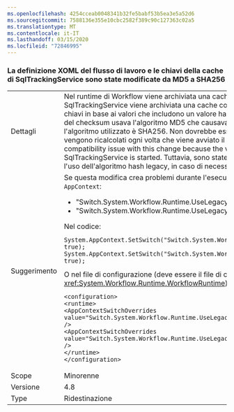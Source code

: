 ```yaml
---
ms.openlocfilehash: 4254cceab0048341b32fe5babf53b5ea3e5a52d6
ms.sourcegitcommit: 7588136e355e10cbc2582f389c90c127363c02a5
ms.translationtype: MT
ms.contentlocale: it-IT
ms.lasthandoff: 03/15/2020
ms.locfileid: "72846995"
---
```

### <a name="workflow-xoml-definition-and-sqltrackingservice-cache-keys-changed-from-md5-to-sha256"></a>La definizione XOML del flusso di lavoro e le chiavi della cache di SqlTrackingService sono state modificate da MD5 a SHA256

|   |   |
|---|---|
|Dettagli|Nel runtime di Workflow viene archiviata una cache di definizioni del flusso di lavoro definite in XOML. Anche in SqlTrackingService viene archiviata una cache con chiavi specificate da stringhe. Queste cache vengono codificate con chiavi in base ai valori che includono un valore hash di checksum. In .NET Framework 4.7.2 e versioni precedenti l'hash del checksum usava l'algoritmo MD5 che causava problemi nei sistemi abilitati per FIPS. A partire da .NET Framework 4.8, l'algoritmo utilizzato è SHA256. Non dovrebbe esserci un problema di compatibilità con questa modifica perché i valori vengono ricalcolati ogni volta che viene avviato il Runtime del flusso di lavoro e SqlTrackingService.There shouldt be a compatibility issue with this change because the values are recalculated each time the Workflow Runtime and SqlTrackingService is started. Tuttavia, sono state specificate modalità non standard per consentire ai clienti di ripristinare l'uso dell'algoritmo hash legacy, in caso di necessità.|
|Suggerimento|Se questa modifica crea problemi durante l'esecuzione dei flussi di lavoro, provare a impostare una o entrambe le opzioni <code>AppContext</code>:<ul><li>&quot;Switch.System.Workflow.Runtime.UseLegacyHashForWorkflowDefinitionDispenserCacheKey&quot; su true.</li><li>&quot;Switch.System.Workflow.Runtime.UseLegacyHashForSqlTrackingCacheKey&quot; su true.</li></ul>Nel codice:<pre><code class="lang-csharp">System.AppContext.SetSwitch(&quot;Switch.System.Workflow.Runtime.UseLegacyHashForWorkflowDefinitionDispenserCacheKey&quot;, true);&#13;&#10;System.AppContext.SetSwitch(&quot;Switch.System.Workflow.Runtime.UseLegacyHashForSqlTrackingCacheKey&quot;, true);&#13;&#10;</code></pre>O nel file di configurazione (deve essere il file di configurazione per l'applicazione con cui si sta creando l'oggetto <xref:System.Workflow.Runtime.WorkflowRuntime>):<pre><code class="lang-xml">&lt;configuration&gt;&#13;&#10;&lt;runtime&gt;&#13;&#10;&lt;AppContextSwitchOverrides value=&quot;Switch.System.Workflow.Runtime.UseLegacyHashForWorkflowDefinitionDispenserCacheKey=true&quot; /&gt;&#13;&#10;&lt;AppContextSwitchOverrides value=&quot;Switch.System.Workflow.Runtime.UseLegacyHashForSqlTrackingCacheKeytrue&quot; /&gt;&#13;&#10;&lt;/runtime&gt;&#13;&#10;&lt;/configuration&gt;&#13;&#10;</code></pre>|
|Scope|Minorenne|
|Versione|4.8|
|Type|Ridestinazione|
